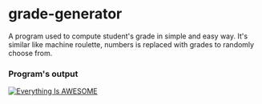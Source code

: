# grade-generator
A program used to compute student's grade in simple and easy way. It's similar like machine roulette, numbers is replaced with grades to randomly choose from.



### Program's output
<p align="center">
  
[![Everything Is AWESOME](https://img.youtube.com/vi/StTqXEQ2l-Y/0.jpg)](https://www.youtube.com/watch?v=eorEjTmfajc-Y "Everything Is AWESOME")

</p>

